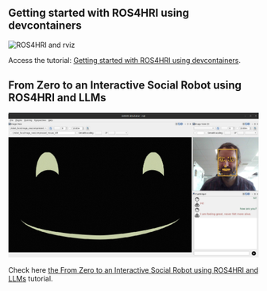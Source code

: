 Getting started with ROS4HRI using devcontainers
------------------------------------------------

![ROS4HRI and rviz](images/rviz-faces.png)

Access the tutorial: [Getting started with ROS4HRI using devcontainers](intro-ros4hri-devcontainers/README.md).


From Zero to an Interactive Social Robot using ROS4HRI and LLMs
---------------------------------------------------------------

![Social interaction simulator](images/social-interaction-simulator.jpg)


Check here [the From Zero to an Interactive Social Robot using ROS4HRI and
LLMs](interactive_social_robot/README.md) tutorial.

